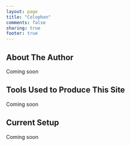 ```yaml
---
layout: page
title: "Colophon"
comments: false
sharing: true
footer: true
---
```

About The Author
-----------------
Coming soon

Tools Used to Produce This Site
--------------------------------
Coming soon

Current Setup
--------------------------------
Coming soon